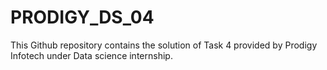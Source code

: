 # PRODIGY_DS_04
This Github repository contains the solution of Task 4 provided by Prodigy Infotech under Data science internship.
